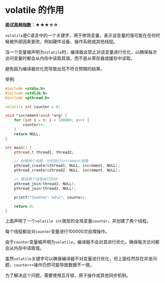 # volatile 的作用

**面试高频指数：★★★☆☆**

`volatile`是C语言中的一个关键字，用于修饰变量，表示该变量的值可能在任何时候被外部因素更改，例如硬件设备、操作系统或其他线程。

当一个变量被声明为`volatile`时，编译器会禁止对该变量进行优化，以确保每次访问变量时都会从内存中读取其值，而不是从寄存器或缓存中读取。

避免因为编译器优化而导致出现不符合预期的结果。



举例:

```cpp
#include <stdio.h>
#include <stdlib.h>
#include <pthread.h>

volatile int counter = 0;

void *increment(void *arg) {
    for (int i = 0; i < 100000; i++) {
        counter++;
    }
    return NULL;
}

int main() {
    pthread_t thread1, thread2;

    // 创建两个线程，分别执行increment函数
    pthread_create(&thread1, NULL, increment, NULL);
    pthread_create(&thread2, NULL, increment, NULL);

    // 等待两个线程执行完毕
    pthread_join(thread1, NULL);
    pthread_join(thread2, NULL);

    printf("Counter: %d\n", counter);

    return 0;
}

```

上面声明了一个`volatile int`类型的全局变量`counter`，并创建了两个线程。

每个线程都会对`counter`变量进行100000次自增操作。

由于`counter`变量被声明为`volatile`，编译器不会对其进行优化，确保每次访问都会从内存中读取值。

虽然`volatile`关键字可以确保编译器不对变量进行优化，但上面任然存在并发问题，`counter++`操作仍然可能导致数据不一致。

为了解决这个问题，需要使用互斥锁、原子操作或其他同步机制。


